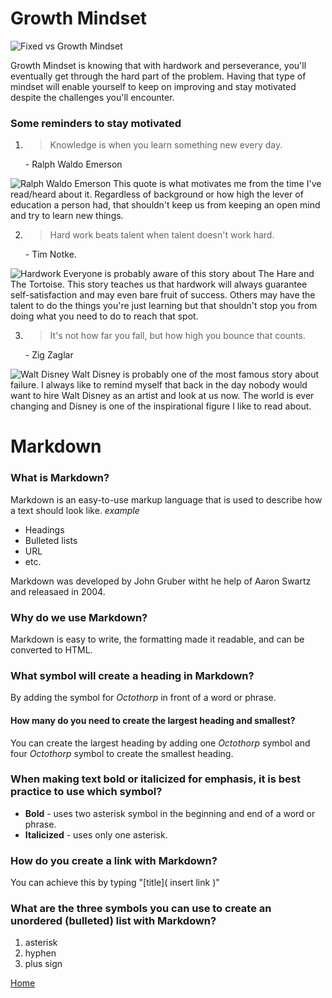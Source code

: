 # Growth Mindset 
![Fixed vs Growth Mindset](https://mylearningtools.org/wp-content/uploads/2021/02/Growth-Mindset-vs-Fixed-Mindset.png)

Growth Mindset is knowing that with hardwork and perseverance, you'll eventually get through the hard part of the problem. Having that type of mindset will enable yourself to keep on improving and stay motivated despite the challenges you'll encounter. 

### Some reminders to stay motivated

1. <blockquote> Knowledge is when you learn something new every day. </blockquote> - Ralph Waldo Emerson
![Ralph Waldo Emerson](https://cdn.britannica.com/56/65056-050-9E0FABF2/Ralph-Waldo-Emerson-1860.jpg?w=400&h=300&c=crop)
This quote is what motivates me from the time I've read/heard about it. Regardless of background or how high the lever of education a person had, that shouldn't keep us from keeping an open mind and try to learn new things.

2. <blockquote> Hard work beats talent when talent doesn't work hard. </blockquote> - Tim Notke.
![Hardwork](https://m.media-amazon.com/images/M/MV5BYjM4MDBmZjktMTg2Ny00YThjLTlmOGYtZGU3NmJiOGViMDRhXkEyXkFqcGdeQXVyNTMyODM3MTg@._V1_FMjpg_UX1000_.jpg)
Everyone is probably aware of this story about The Hare and The Tortoise. This story teaches us that hardwork will always guarantee self-satisfaction and may even bare fruit of success. Others may have the talent to do the things you're just learning but that shouldn't stop you from doing what you need to do to reach that spot.

3. <blockquote> It's not how far you fall, but how high you bounce that counts.</blockquote> - Zig Zaglar
![Walt Disney](https://www.bradaronson.com/wp-content/uploads/2015/05/famous-failures-Walt-Disney.jpg)
Walt Disney is probably one of the most famous story about failure. I always like to remind myself that back in the day nobody would want to hire Walt Disney as an artist and look at us now. The world is ever changing and Disney is one of the inspirational figure I like to read about.


# Markdown

### What is Markdown? ###
Markdown is an easy-to-use markup language that is used to describe how a text should look like. 
*example*
- Headings
- Bulleted lists
- URL
- etc.

Markdown was developed by John Gruber witht he help of Aaron Swartz and releasaed in 2004.

### Why do we use Markdown? ###
Markdown is easy to write, the formatting made it readable, and can be converted to HTML.

### What symbol will create a heading in Markdown? ###
By adding the symbol for *Octothorp* in front of a word or phrase.
#### How many do you need to create the largest heading and smallest? ####
You can create the largest heading by adding one *Octothorp* symbol and four *Octothorp* symbol to create the smallest heading.

### When making text bold or italicized for emphasis, it is best practice to use which symbol? ###
- **Bold** - uses two asterisk symbol in the beginning and end of a word or phrase.
- **Italicized** - uses only one asterisk.

### How do you create a link with Markdown? ###
You can achieve this by typing "[title]( insert link )"

### What are the three symbols you can use to create an unordered (bulleted) list with Markdown? ###
1. asterisk
2. hyphen
3. plus sign

[Home](README.md)